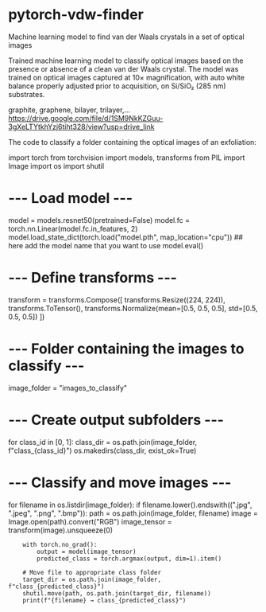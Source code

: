 # pytorch-vdw-finder
Machine learning model to find van der Waals crystals in a set of optical images

Trained machine learning model to classify optical images based on the presence or absence of a clean van der Waals crystal. The model was trained on optical images captured at 10× magnification, with auto white balance properly adjusted prior to acquisition, on Si/SiO₂ (285 nm) substrates.

graphite, graphene, bilayer, trilayer,...
https://drive.google.com/file/d/1SM9NkKZGuu-3gXeLTYtkhYzj6tiht328/view?usp=drive_link


The code to classify a folder containing the optical images of an exfoliation: 

import torch
from torchvision import models, transforms
from PIL import Image
import os
import shutil

# --- Load model ---
model = models.resnet50(pretrained=False)
model.fc = torch.nn.Linear(model.fc.in_features, 2)
model.load_state_dict(torch.load("model.pth", map_location="cpu"))    ## here add the model name that you want to use
model.eval()

# --- Define transforms ---
transform = transforms.Compose([
    transforms.Resize((224, 224)),
    transforms.ToTensor(),
    transforms.Normalize(mean=[0.5, 0.5, 0.5], std=[0.5, 0.5, 0.5])
])

# --- Folder containing the images to classify ---
image_folder = "images_to_classify"

# --- Create output subfolders ---
for class_id in [0, 1]:
    class_dir = os.path.join(image_folder, f"class_{class_id}")
    os.makedirs(class_dir, exist_ok=True)

# --- Classify and move images ---
for filename in os.listdir(image_folder):
    if filename.lower().endswith((".jpg", ".jpeg", ".png", ".bmp")):
        path = os.path.join(image_folder, filename)
        image = Image.open(path).convert("RGB")
        image_tensor = transform(image).unsqueeze(0)

        with torch.no_grad():
            output = model(image_tensor)
            predicted_class = torch.argmax(output, dim=1).item()

        # Move file to appropriate class folder
        target_dir = os.path.join(image_folder, f"class_{predicted_class}")
        shutil.move(path, os.path.join(target_dir, filename))
        print(f"{filename} → class_{predicted_class}")
